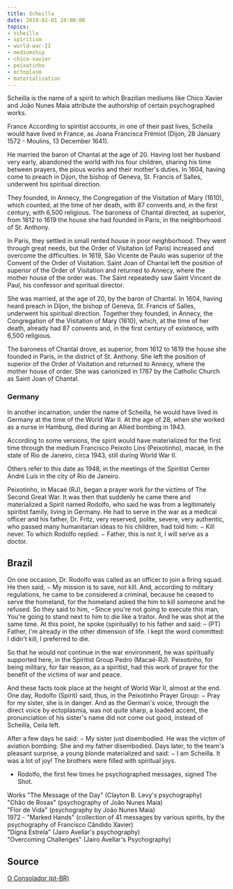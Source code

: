 ```yaml
---
title: Scheilla
date: 2019-02-01 19:00:00
topics: 
- scheilla
- spiritism
- world-war-II
- mediumship
- chico-xavier
- peixotinho
- ectoplasm
- materialization
---
```


Scheilla is the name of a spirit to which Brazilian mediums like Chico Xavier and 
João Nunes Maia attribute the authorship of certain psychographed works.

France
According to spiritist accounts, in one of their past lives, Scheila would have lived in France, as Joana Francisca Frémiot 
(Dijon, 28 January 1572 - Moulins, 13 December 1641). 

He married the baron of Chantal at the age of 20. Having lost her husband very early, 
abandoned the world with his four children, sharing his time between prayers, 
the pious works and their mother's duties. In 1604, having come to preach in Dijon, the bishop of 
Geneva, St. Francis of Salles, underwent his spiritual direction. 

They founded, in Annecy, the Congregation of the Visitation of Mary (1610), which counted, at the time of her death, with 87 convents and, in the first century, with 6,500 religious. The baroness of Chantal directed, as superior, from 1612 to 1619 the house she had founded in Paris, in the neighborhood of St. Anthony.

In Paris, they settled in small rented house in poor neighborhood. They went through great needs, but the Order of Visitation (of Paris) increased and overcome the difficulties. In 1619, São Vicente de Paulo was superior of the Convent of the Order of Visitation. Saint Joan of Chantal left the position of superior of the Order of Visitation and returned to Annecy, where the mother house of the order was. The Saint repeatedly saw Saint Vincent de Paul, his confessor and spiritual director.

She was married, at the age of 20, by the baron of Chantal. In 1604, having heard preach in Dijon, the bishop of 
Geneva, St. Francis of Salles, underwent his spiritual direction. Together they founded, in Annecy, the 
Congregation of the Visitation of Mary (1610), which, at the time of her death, already had 87 convents and, 
in the first century of existence, with 6,500 religious. 

The baroness of Chantal drove, as superior, from 1612 to 1619 the house she founded in Paris, in the district of 
St. Anthony. She left the position of superior of the Order of Visitation and returned to Annecy, where the 
mother house of order. She was canonized in 1767 by the Catholic Church as Saint Joan of Chantal.

### Germany
In another incarnation, under the name of Scheilla, he would have lived in Germany at the time of the 
World War II. At the age of 28, when she worked as a nurse in Hamburg, 
died during an Allied bombing in 1943.

According to some versions, the spirit would have materialized for the first time through the medium 
Francisco Peixoto Lins (Peixotinho), macaé, in the state of Rio de Janeiro, circa 1943, 
still during World War II. 

Others refer to this date as 1948, in the meetings of the Spiritist Center André Luís in the city of Rio de Janeiro.

Peixotinho, in Macaé (RJ), began a prayer work for the victims of The Second Great War. 
It was then that suddenly he came there and materialized a Spirit named Rodolfo, 
who said he was from a legitimately spiritist family, living in Germany. 
He had to serve in the war as a medical officer and his father, Dr. Fritz, very reserved, polite, 
severe, very authentic, who passed many humanitarian ideas to his children, had told him: 
− Kill never. To which Rodolfo replied: − Father, this is not it, I will serve as a doctor.

## Brazil
On one occasion, Dr. Rodolfo was called as an officer to join a firing squad. 
He then said, − My mission is to save, not kill. And, according to military regulations, 
he came to be considered a criminal, because he ceased to serve the homeland, for the homeland asked the 
him to kill someone and he refused. So they said to him, −Since you're not going to execute this man, 
You're going to stand next to him to die like a traitor. And he was shot at the same time. 
At this point, he spoke (spiritually) to his father and said: 
– (PT) Father, I'm already in the other dimension of life. I kept the word committed: I didn't kill, I preferred to die. 

So that he would not continue in the war environment, he was spiritually supported here, in the 
Spiritist Group Pedro (Macaé-RJ). Peixotinho, for being military, for fair reason, as a spiritist, 
had this work of prayer for the benefit of the victims of war and peace.

And these facts took place at the height of World War II, almost at the end. One day, Rodolfo (Spirit) 
said, thus, in the Peixotinho Prayer Group: − Pray for my sister, she is in danger. 
And as the German's voice, through the direct voice by ectoplasmia, was not quite sharp, a loaded accent, 
the pronunciation of his sister's name did not come out good, instead of Scheilla, Ceila left. 

After a few days he said: − My sister just disembodied. He was the victim of aviation bombing. 
She and my father disembodied. Days later, to the team's pleasant surprise, a young blonde materialized 
and said: − I am Scheilla. It was a lot of joy! The brothers were filled with spiritual joys.

* Rodolfo, the first few times he psychographed messages, signed The Shot.

Works
"The Message of the Day" (Clayton B. Levy's psychography)  
"Chão de Rosas" (psychography of João Nunes Maia)  
"Flor de Vida" (psychography by João Nunes Maia)  
1972 - "Marked Hands" (collection of 41 messages by various spirits, by the psychography of Francisco Cândido Xavier)  
"Digna Estrela" (Jairo Avellar's psychography)  
"Overcoming Challenges" (Jairo Avellar's Psychography)  

## Source
[O Consolador (pt-BR)](http://www.oconsolador.com.br/linkfixo/biografias/scheilla.html)


